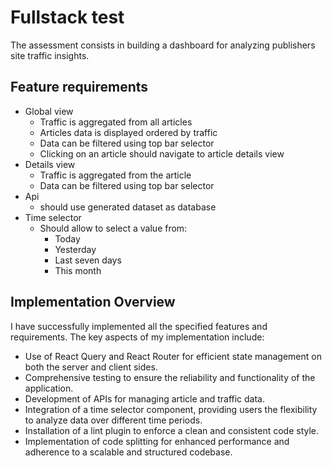 # Fullstack test

The assessment consists in building a dashboard for analyzing publishers site traffic insights.

## Feature requirements

- Global view
  - Traffic is aggregated from all articles
  - Articles data is displayed ordered by traffic
  - Data can be filtered using top bar selector
  - Clicking on an article should navigate to article details view
- Details view
  - Traffic is aggregated from the article
  - Data can be filtered using top bar selector
- Api
  - should use generated dataset as database
- Time selector
  - Should allow to select a value from:
    - Today
    - Yesterday
    - Last seven days
    - This month

## Implementation Overview

I have successfully implemented all the specified features and requirements. The key aspects of my implementation include:

- Use of React Query and React Router for efficient state management on both the server and client sides.
- Comprehensive testing to ensure the reliability and functionality of the application.
- Development of APIs for managing article and traffic data.
- Integration of a time selector component, providing users the flexibility to analyze data over different time periods.
- Installation of a lint plugin to enforce a clean and consistent code style.
- Implementation of code splitting for enhanced performance and adherence to a scalable and structured codebase.

